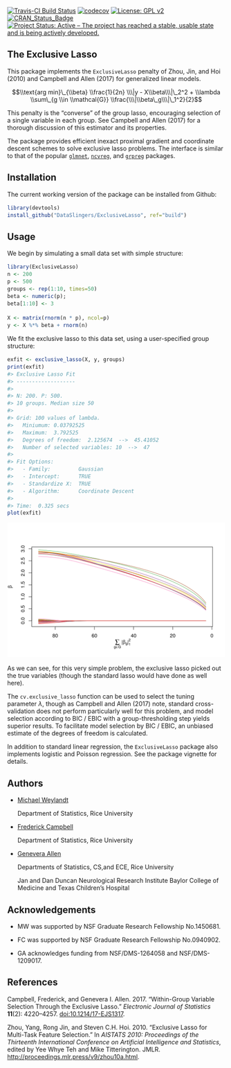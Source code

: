 <!--  -*- coding: utf-8 -*- -->
<!-- README.md is generated from README.Rmd. Do not edit this file directly -->
[![Travis-CI Build
Status](https://api.travis-ci.com/DataSlingers/ExclusiveLasso.svg?branch=master)](https://travis-ci.com/DataSlingers/ExclusiveLasso)
[![codecov](https://codecov.io/gh/DataSlingers/ExclusiveLasso/branch/master/graph/badge.svg)](https://codecov.io/gh/DataSlingers/ExclusiveLasso)
[![License: GPL
v2](https://img.shields.io/badge/License-GPL%20v2-blue.svg)](https://www.gnu.org/licenses/old-licenses/gpl-2.0.en.html)
[![CRAN\_Status\_Badge](http://www.r-pkg.org/badges/version/ExclusiveLasso)](https://cran.r-project.org/package=ExclusiveLasso)
[![Project Status: Active – The project has reached a stable, usable
state and is being actively
developed.](https://www.repostatus.org/badges/latest/active.svg)](https://www.repostatus.org/#active)

The Exclusive Lasso
-------------------

This package implements the `ExclusiveLasso` penalty of Zhou, Jin, and
Hoi (2010) and Campbell and Allen (2017) for generalized linear models.

$$\\text{arg min}\_{\\beta} \\frac{1}{2n} \\\|y - X\\beta\\\|\_2^2 + \\lambda \\sum\_{g \\in \\mathcal{G}} \\frac{\\\|\\beta\_g\\\|\_1^2}{2}$$

This penalty is the “converse” of the group lasso, encouraging selection
of a single variable in each group. See Campbell and Allen (2017) for a
thorough discussion of this estimator and its properties.

The package provides efficient inexact proximal gradient and coordinate
descent schemes to solve exclusive lasso problems. The interface is
similar to that of the popular
[`glmnet`](https://cran.r-project.org/web/packages/glmnet/index.html),
[`ncvreg`](http://pbreheny.github.io/ncvreg/), and
[`grpreg`](http://pbreheny.github.io/ncvreg/) packages.

Installation
------------

The current working version of the package can be installed from Github:

``` r
library(devtools)
install_github("DataSlingers/ExclusiveLasso", ref="build")
```

Usage
-----

We begin by simulating a small data set with simple structure:

``` r
library(ExclusiveLasso)
n <- 200
p <- 500
groups <- rep(1:10, times=50)
beta <- numeric(p);
beta[1:10] <- 3

X <- matrix(rnorm(n * p), ncol=p)
y <- X %*% beta + rnorm(n)
```

We fit the exclusive lasso to this data set, using a user-specified
group structure:

``` r
exfit <- exclusive_lasso(X, y, groups)
print(exfit)
#> Exclusive Lasso Fit 
#> ------------------- 
#> 
#> N: 200. P: 500.
#> 10 groups. Median size 50 
#> 
#> Grid: 100 values of lambda. 
#>   Miniumum: 0.03792525 
#>   Maximum:  3.792525 
#>   Degrees of freedom:  2.125674  -->  45.41052 
#>   Number of selected variables: 10  -->  47 
#> 
#> Fit Options:
#>   - Family:         Gaussian 
#>   - Intercept:      TRUE 
#>   - Standardize X:  TRUE 
#>   - Algorithm:      Coordinate Descent 
#> 
#> Time:  0.325 secs
plot(exfit)
```

![](figs/README-unnamed-chunk-4-1.png)

As we can see, for this very simple problem, the exclusive lasso picked
out the true variables (though the standard lasso would have done as
well here).

The `cv.exclusive_lasso` function can be used to select the tuning
parameter *λ*, though as Campbell and Allen (2017) note, standard
cross-validation does not perform particularly well for this problem,
and model selection according to BIC / EBIC with a group-thresholding
step yields superior results. To facilitate model selection by BIC /
EBIC, an unbiased estimate of the degrees of freedom is calculated.

In addition to standard linear regression, the `ExclusiveLasso` package
also implements logistic and Poisson regression. See the package
vignette for details.

Authors
-------

-   [Michael Weylandt](http://github.com/michaelweylandt)

    Department of Statistics, Rice University

-   [Frederick Campbell](http://fc10.web.rice.edu/index.html)

    Department of Statistics, Rice University

-   [Genevera Allen](http://www.stat.rice.edu/~gallen)

    Departments of Statistics, CS,and ECE, Rice University

    Jan and Dan Duncan Neurological Research Institute Baylor College of
    Medicine and Texas Children’s Hospital

Acknowledgements
----------------

-   MW was supported by NSF Graduate Research Fellowship No.1450681.

-   FC was supported by NSF Graduate Research Fellowship No.0940902.

-   GA acknowledges funding from NSF/DMS-1264058 and NSF/DMS-1209017.

References
----------

Campbell, Frederick, and Genevera I. Allen. 2017. “Within-Group Variable
Selection Through the Exclusive Lasso.” *Electronic Journal of
Statistics* **11**(2): 4220–4257.
[doi:10.1214/17-EJS1317](http://dx.doi.org/10.1214/17-EJS1317).

Zhou, Yang, Rong Jin, and Steven C.H. Hoi. 2010. “Exclusive Lasso for
Multi-Task Feature Selection.” In *AISTATS 2010: Proceedings of the
Thirteenth International Conference on Artificial Intelligence and
Statistics*, edited by Yee Whye Teh and Mike Titterington. JMLR.
<http://proceedings.mlr.press/v9/zhou10a.html>.
